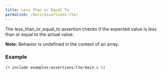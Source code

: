 ```yaml
---
title: Less Than or Equal To
permalink: /docs/assertions-lte/
---
```


The less_than_or_equal_to assertion checks if the expected value is less than or equal to the actual value.

**Note:** Behavior is undefined in the context of an array.

### Example

```c
{% include examples/assertions/lte/main.c %}
```